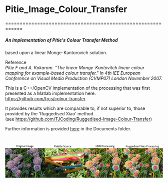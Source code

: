 # Pitie_Image_Colour_Transfer
============================================================

##### An Implementation of Pitie's Colour Transfer Method  
based upon a linear Monge-Kantorovich solution.


Reference   
*Pitie F and A. Kokaram. "The linear Mange-Kantovitch linear colour mapping for example-based colour transfer."
In 4th IEE European Conference on Visual Media Production (CVMP07) London November 2007.*

This is a C++/OpenCV implementation of the processing that was first presented as a Matlab implementation here.  
https://github.com/frcs/colour-transfer.

It provides results which are comparable to, if not superior to, those provided by the 'Ruggedised Xiao' method.  
(see https://github.com/TJCoding/Ruggedised-Image-Colour-Transfer)

Further information is provided [here](Documents/Background%20Discussion.pdf) in the Documents folder.


#  
#  

![Composite of Flower Image: Inputs and Outputs](Documents/Images/Composite.jpg?raw=true)

